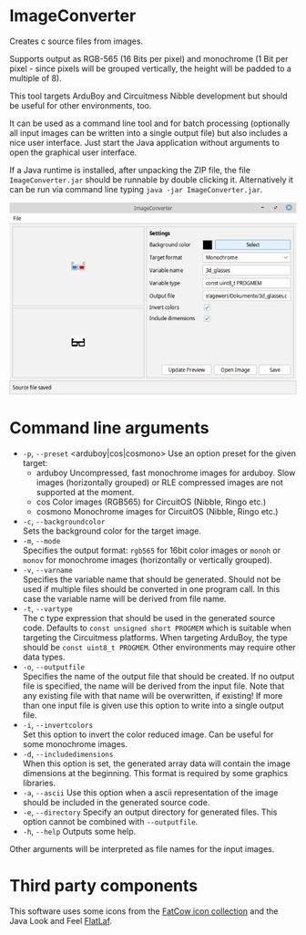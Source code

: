 # ImageConverter
Creates c source files from images.

Supports output as RGB-565 (16 Bits per pixel) and monochrome (1 Bit per pixel - since pixels will be grouped vertically, the height will be padded to a multiple of 8).

This tool targets ArduBoy and Circuitmess Nibble development but should be useful for other environments, too.

It can be used as a command line tool and for batch processing (optionally all input images can be written into a single output file) but also includes a nice user interface. Just start the Java application without arguments to open the graphical user interface.

If a Java runtime is installed, after unpacking the ZIP file, the file `ImageConverter.jar` should be runnable by double clicking it. Alternatively it can be run via command line typing `java -jar ImageConverter.jar`.

![imageconverter](ImageConverter.png)


# Command line arguments
- `-p`, `--preset` <arduboy|cos|cosmono>
  Use an option preset for the given target:
  - arduboy
    Uncompressed, fast monochrome images for arduboy. Slow images (horizontally grouped) or RLE compressed images are not supported at the moment.
  - cos
    Color images (RGB565) for CircuitOS (Nibble, Ringo etc.)
  - cosmono
    Monochrome images for CircuitOS (Nibble, Ringo etc.)
- `-c`, `--backgroundcolor` <color code>  
Sets the background color for the target image.
- `-m`, `--mode` <mode>  
Specifies the output format: `rgb565` for 16bit color images or `monoh` or `monov` for monochrome images (horizontally or vertically grouped).
- `-v`, `--varname` <variable name>    
Specifies the variable name that should be generated. Should not be used if multiple files should be converted in one program call. In this case the variable name will be derived from file name.
- `-t`, `--vartype` <type>  
The c type expression that should be used in the generated source code. Defaults to `const unsigned short PROGMEM` which is suitable when targeting the Circuitmess platforms. When targeting ArduBoy, the type should be `const uint8_t PROGMEM`. Other environments may require other data types.
- `-o`, `--outputfile` <filename>  
Specifies the name of the output file that should be created. If no output file is specified, the name will be derived from the input file. Note that any existing file with that name will be overwritten, if existing! If more than one input file is given use this option to write into a single output file.
- `-i`, `--invertcolors`  
Set this option to invert the color reduced image. Can be useful for some monochrome images.
- `-d`, `--includedimensions`  
When this option is set, the generated array data will contain the image dimensions at the beginning. This format is required by some graphics libraries.
- `-a`, `--ascii`
Use this option when a ascii representation of the image should be included in the generated source code.
- `-e`, `--directory` <directory>
Specify an output directory for generated files. This option cannot be combined with `--outputfile`.
- `-h`, `--help`
Outputs some help.

Other arguments will be interpreted as file names for the input images.

# Third party components
This software uses some icons from the [FatCow icon collection](https://www.fatcow.com/free-icons)
and the Java Look and Feel [FlatLaf](https://www.formdev.com/flatlaf/).